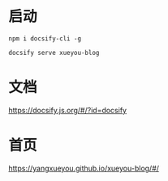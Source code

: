 # 启动

```
npm i docsify-cli -g

docsify serve xueyou-blog

```

# 文档

https://docsify.js.org/#/?id=docsify


# 首页

https://yangxueyou.github.io/xueyou-blog/#/
